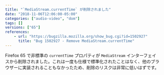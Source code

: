 ```yaml
---
title: "`MediaStream.currentTime` が削除されました"
date: "2018-11-06T12:06:00-05:00"
categories: ["audio-video", "dom"]
tags: []
versions: ["65"]
references:
    - url: "https://bugzilla.mozilla.org/show_bug.cgi?id=1502927"
      title: "Bug 1502927 - Remove MediaStream.currentTime"
---
```

Firefox 65 で非標準の `currentTime` プロパティが `MediaStream` インターフェイスから削除されました。これは一度も仕様で標準化されたことはなく、他のブラウザーに実装されることもなかったため、削除のリスクは非常に低いはずです。
